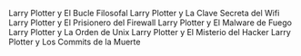Larry Plotter y El Bucle Filosofal
Larry Plotter y La Clave Secreta del Wifi
Larry Plotter y El Prisionero del Firewall
Larry Plotter y El Malware de Fuego
Larry Plotter y La Orden de Unix
Larry Plotter y El Misterio del Hacker
Larry Plotter y Los Commits de la Muerte